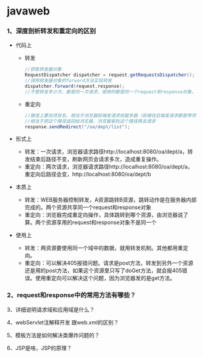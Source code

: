 # javaweb

### 1、深度剖析转发和重定向的区别 

* 代码上

  * 转发

    ``````java
    //获取转发器对象
    RequestDispatcher dispatcher = request.getRequestsDispatcher();
    //调用转发器对象的forward方法实现转发
    dispatcher.forward(request,response);
    //不管转发多少次，都是同一次请求，使用的都是同一个request和response对象，在tomcat内部转发
    ``````

  * 重定向

    ``````java
    //路径上要加项目名，相当于浏览器前端发请求给服务器（前端往后端发请求都是带项目名）
    //相当于把这个路径返回给浏览器，浏览器拿到这个路径再去请求
    response.sendRedirect("/oa/dept/list");
    ``````



* 形式上 	
  * 转发：一次请求，浏览器请求路径http://localhost:8080/oa/dept/a，转发结束后路径不变，刷新网页会请求多次，造成重复操作。
  * 重定向：两次请求，浏览器请求路径http://localhost:8080/oa/dept/a，重定向后路径会变，http://localhost:8080/oa/dept/b
* 本质上
  * 转发：WEB服务器控制转发，A资源跳转B资源，跳转动作是在服务器内部完成的。两个资源共享同一个request和response对象
  * 重定向：浏览器完成重定向操作，具体跳转到哪个资源，由浏览器说了算。两个资源享用的request和response对象不是同一个
* 使用上
  * 转发：两资源要使用同一个域中的数据，就用转发机制。其他都用重定向。
  * 重定向：可以解决405报错问题。请求是post方法，转发到另外一个资源还是用的post方法，如果这个资源里只写了doGet方法，就会报405错误。使用重定向可以解决这个问题，因为浏览器发的是get方法。

### 2、request和response中的常用方法有哪些？

3、详细说明请求域和应用域是什么？

4、webServlet注解释开发 跟web.xml的区别？

5、模板方法是如何解决类爆炸问题的？

6、JSP是啥，JSP的原理？ 


